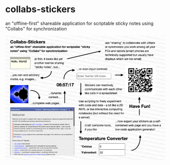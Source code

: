 # collabs-stickers #

an "offline-first" shareable application for scriptable sticky notes using "Collabs" for synchronization

![Collabs Stickers Presentation Shot](./CollabsStickers-Presentation.png)
